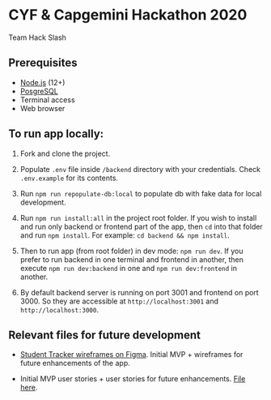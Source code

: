 # CYF & Capgemini Hackathon 2020

Team Hack Slash

## Prerequisites

- [Node.js](https://nodejs.org/en/) (12+)
- [PosgreSQL](https://www.postgresql.org/download/)
- Terminal access
- Web browser

## To run app locally:

1. Fork and clone the project.

2. Populate `.env` file inside `/backend` directory with your credentials. Check `.env.example` for its contents.

3. Run `npm run repopulate-db:local` to populate db with fake data for local development.

4. Run `npm run install:all` in the project root folder. If you wish to install and run only backend or frontend part of the app, then `cd` into that folder and run `npm install`. For example: `cd backend && npm install`.

5. Then to run app (from root folder) in dev mode: `npm run dev`. If you prefer to run backend in one terminal and frontend in another, then execute `npm run dev:backend` in one and `npm run dev:frontend` in another.

6. By default backend server is running on port 3001 and frontend on port 3000. So they are accessible at `http://localhost:3001` and `http://localhost:3000`.

## Relevant files for future development

- [Student Tracker wireframes on Figma](https://www.figma.com/file/JqBEPlHcsD0Ouit9mCgdDT/Hack-Slash-Student-Tracker). Initial MVP + wireframes for future enhancements of the app.

- Initial MVP user stories + user stories for future enhancements. [File here](https://docs.google.com/document/d/1fRaD--Vl-9eaad5MmWMuHHe9wIyv3Ih9SqstbW3VBp4/).
